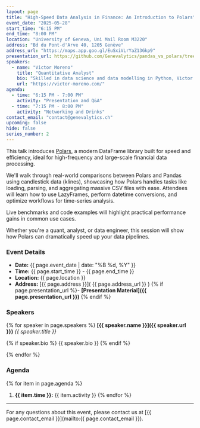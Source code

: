 ```yaml
---
layout: page
title: "High-Speed Data Analysis in Finance: An Introduction to Polars"
event_date: "2025-05-28"
start_time: "6:15 PM"
end_time: "8:00 PM"
location: "University of Geneva, Uni Mail Room M3220"
address: "Bd du Pont-d'Arve 40, 1205 Genève"
address_url: "https://maps.app.goo.gl/EuSxiVLrYaZ13Gkp9"
presentation_url: https://github.com/Genevalytics/pandas_vs_polars/tree/master
speakers:
  - name: "Victor Moreno"
    title: "Quantitative Analyst"
    bio: "Skilled in data science and data modelling in Python, Victor is passionate about solving complex mathematical problems."
    url: "https://victor-moreno.com/"
agenda:
  - time: "6:15 PM - 7:00 PM"
    activity: "Presentation and Q&A"
  - time: "7:15 PM - 8:00 PM"
    activity: "Networking and Drinks"
contact_email: "contact@genevalytics.ch"
upcoming: false
hide: false
series_number: 2
---
```


This talk introduces [Polars](https://pola.rs/), a modern DataFrame library built for speed and efficiency, ideal for high-frequency and large-scale financial data processing.

We'll walk through real-world comparisons between Polars and Pandas using candlestick data (klines), showcasing how Polars handles tasks like loading, parsing, and aggregating massive CSV files with ease.
Attendees will learn how to use LazyFrames, perform datetime conversions, and optimize workflows for time-series analysis.

Live benchmarks and code examples will highlight practical performance gains in common use cases.

Whether you're a quant, analyst, or data engineer, this session will show how Polars can dramatically speed up your data pipelines.

### Event Details

- **Date:** {{ page.event_date | date: "%B %d, %Y" }}
- **Time:** {{ page.start_time }} - {{ page.end_time }}
- **Location:** {{ page.location }}
- **Address:** [{{ page.address }}]( {{ page.address_url }} )
{% if page.presentation_url %}- **[Presentation Material]({{ page.presentation_url }})** {% endif %}

### Speakers

{% for speaker in page.speakers %}
**[{{ speaker.name }}]({{ speaker.url }})**
*{{ speaker.title }}*

{% if speaker.bio %} {{ speaker.bio }} {% endif %}


{% endfor %}

### Agenda

{% for item in page.agenda %}
1. **{{ item.time }}:** {{ item.activity }}
{% endfor %}

---

For any questions about this event, please contact us at [{{ page.contact_email }}](mailto:{{ page.contact_email }}).
